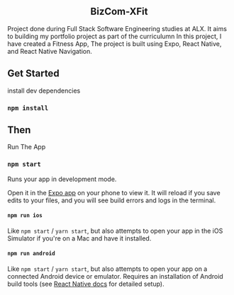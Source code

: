 
  <h2 align="center"> BizCom-XFit</h2>
  Project done during Full Stack Software Engineering studies at ALX. It aims to building my portfolio project as part of the curriculumn 
  In this project, I have created a Fitness App, The project is built using Expo, React Native, and React Native Navigation.

</div>

## Get Started

install dev dependencies

### `npm install`

## Then

Run The App

### `npm start`

Runs your app in development mode.

Open it in the [Expo app]([https://expo.io](https://snack.expo.dev/@bizcom56/alx-portfolio-project)) on your phone to view it. It will reload if you save edits to your files, and you will see build errors and logs in the terminal.

#### `npm run ios`

Like `npm start` / `yarn start`, but also attempts to open your app in the iOS Simulator if you're on a Mac and have it installed.

#### `npm run android`

Like `npm start` / `yarn start`, but also attempts to open your app on a connected Android device or emulator. Requires an installation of Android build tools (see [React Native docs](https://facebook.github.io/react-native/docs/getting-started.html) for detailed setup).
